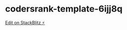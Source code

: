 # codersrank-template-6ijj8q

[Edit on StackBlitz ⚡️](https://stackblitz.com/edit/codersrank-template-6ijj8q)